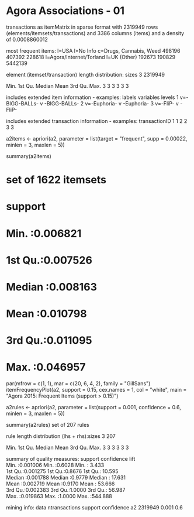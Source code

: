 # Agora Associations - 01

transactions as itemMatrix in sparse format with
 2319949 rows (elements/itemsets/transactions) and
 3386 columns (items) and a density of 0.0008860012 

most frequent items:
                   l=USA                l=No Info  c=Drugs, Cannabis, Weed 
                  498196                   407392                   228618 
l=Agora/Internet/Torland                     l=UK                  (Other) 
                  192673                   190829                  5442139 

element (itemset/transaction) length distribution:
sizes
      3 
2319949 

   Min. 1st Qu.  Median    Mean 3rd Qu.    Max. 
      3       3       3       3       3       3 

includes extended item information - examples:
          labels variables       levels
1 v=-BIGG-BALLs-         v -BIGG-BALLs-
2   v=-Euphoria-         v   -Euphoria-
3       v=-FliP-         v       -FliP-

includes extended transaction information - examples:
  transactionID
1             1
2             2
3             3

a2items <- apriori(a2, parameter = list(target = "frequent",
                                         supp = 0.00022, minlen = 3, maxlen = 5))

summary(a2items)
# set of 1622 itemsets

#     support        
# Min.   :0.006821  
# 1st Qu.:0.007526  
# Median :0.008163  
# Mean   :0.010798  
# 3rd Qu.:0.011095  
# Max.   :0.046957


par(mfrow = c(1, 1), mar = c(20, 6, 4, 2), family = "GillSans")
itemFrequencyPlot(a2, support = 0.15, cex.names = 1, col = "white",
                  main = "Agora 2015: Frequent Items (support > 0.15)")


a2rules <- apriori(a2, parameter = list(support = 0.001, confidence = 0.6,
                                         minlen = 3, maxlen = 5))

summary(a2rules)
set of 207 rules

rule length distribution (lhs + rhs):sizes
  3 
207 

   Min. 1st Qu.  Median    Mean 3rd Qu.    Max. 
      3       3       3       3       3       3 

summary of quality measures:
    support           confidence          lift        
 Min.   :0.001006   Min.   :0.6028   Min.   :  3.433  
 1st Qu.:0.001275   1st Qu.:0.8676   1st Qu.: 10.595  
 Median :0.001788   Median :0.9779   Median : 17.631  
 Mean   :0.002719   Mean   :0.9170   Mean   : 53.666  
 3rd Qu.:0.002383   3rd Qu.:1.0000   3rd Qu.: 56.987  
 Max.   :0.019863   Max.   :1.0000   Max.   :544.888  

mining info:
 data ntransactions support confidence
   a2       2319949   0.001        0.6
